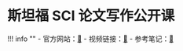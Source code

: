 # 斯坦福 SCI 论文写作公开课

!!! info ""
    - 官方网站：[🔗](https://online.stanford.edu/courses/som-y0010-writing-sciences)
    - 视频链接：[🔗](https://www.bilibili.com/video/BV1zv41177JQ)
    - 参考笔记：[🔗](https://docs.qq.com/doc/DUnJuVkJGV0luZGti)


